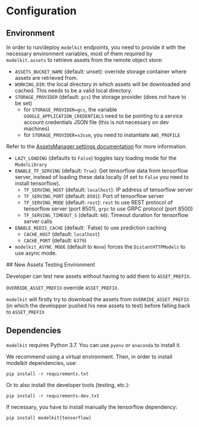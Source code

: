 # Configuration

## Environment

In order to run/deploy `modelkit` endpoints, you need to provide it with the necessary environment variables, most of them required by `modelkit.assets` to retrieve assets from the remote object store:

- `ASSETS_BUCKET_NAME` (default: unset): override storage container
  where assets are retrieved from.
- `WORKING_DIR`: the local directory in which assets will be
  downloaded and cached. This needs to be a valid local directory.
- `STORAGE_PROVIDER` (default: `gcs`) the storage provider (does not have to be set)
    - for `STORAGE_PROVIDER=gcs`, the variable `GOOGLE_APPLICATION_CREDENTIALS` need to be
      pointing to a service account credentials JSON file (this is not necessary on dev
      machines)
    - for `STORAGE_PROVIDER=s3ssm`, you need to instantiate `AWS_PROFILE`

Refer to the [AssetsManager settings documentation](assets/environment.md) for more information.

- `LAZY_LOADING` (defaults to `False`) toggles lazy loading mode for the `ModelLibrary`
- `ENABLE_TF_SERVING` (default: `True`): Get tensorflow data from tensorflow server, instead of loading these data locally (if set to `False` you need to install tensorflow).
    - `TF_SERVING_HOST` (default: `localhost`): IP address of tensorflow server
    - `TF_SERVING_PORT` (default: `8501`): Port of tensorflow server
    - `TF_SERVING_MODE` (default: `rest`): `rest` to use REST protocol of tensorflow server (port 8501), `grpc` to use GRPC protocol (port 8500)
    - `TF_SERVING_TIMEOUT_S` (default: `60`): Timeout duration for tensorflow server calls
- `ENABLE_REDIS_CACHE` (default: `False) to use prediction caching
    - `CACHE_HOST` (default: `localhost`)
    - `CACHE_PORT` (default: `6379`)
- `modelkit_ASYNC_MODE` (default to `None`) forces the `DistantHTTPModels` to use async mode.

## New Assets Testing Environment

Developer can test new assets without having to add them to `ASSET_PREFIX`.

`OVERRIDE_ASSET_PREFIX` override `ASSET_PREFIX`.

`modelkit` will firstly try to download the assets from `OVERRIDE_ASSET_PREFIX`
(in which the developper pushed his new assets to test) before falling back to `ASSET_PREFIX`

## Dependencies

`modelkit` requires Python 3.7. You can use `pyenv` or `anaconda` to install it.

We recommend using a virtual environment. Then, in order to install modelkit dependencies, use:

```
pip install -r requirements.txt
```

Or to also install the developer tools (testing, etc.):

```
pip install -r requirements-dev.txt
```

If necessary, you have to install manually the tensorflow dependency:

```
pip install modelkit[tensorflow]
```
